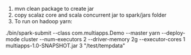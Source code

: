 1. mvn clean package  to create jar
1. copy scalaz core and scala concurrent jar to spark/jars folder
2. To run on hadoop yarn:

./bin/spark-submit --class com.multiapps.Demo --master yarn --deploy-mode cluster --num-executors 2 --driver-memory 2g --executor-cores 1 multiapps-1.0-SNAPSHOT.jar 3 "/test/tempdata"
